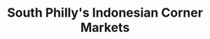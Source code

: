 ---
title: "South Philly's Indonesian Corner Markets"
layout: article
author: 
image_teaser: indonesian.jpg
storymap_id: ebfd77271c153d682cf617b71a159210
storymap_title: linguistic-landscape-south-phillys-indonesian-corner-markets
---